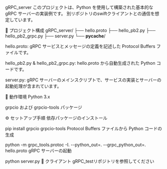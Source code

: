 gRPC_server
このプロジェクトは、Python を使用して構築された基本的な gRPC サーバーの実装例です。
別リポジトリのswiftクライアントとの通信を想定しています。

📁 プロジェクト構成
gRPC_server/
├── hello.proto
├── hello_pb2.py
├── hello_pb2_grpc.py
├── server.py
└── __pycache__/

hello.proto: gRPC サービスとメッセージの定義を記述した Protocol Buffers ファイルです。

hello_pb2.py & hello_pb2_grpc.py: hello.proto から自動生成された Python コードです。

server.py: gRPC サーバーのメインスクリプトで、サービスの実装とサーバーの起動処理が含まれています。

🚀 動作環境
Python 3.x

grpcio および grpcio-tools パッケージ

⚙️ セットアップ手順
依存パッケージのインストール

pip install grpcio grpcio-tools
Protocol Buffers ファイルから Python コードの生成

python -m grpc_tools.protoc -I. --python_out=. --grpc_python_out=. hello.proto
gRPC サーバーの起動

python server.py
🧪 クライアント
gRPC_testリポジトリを参照してください
